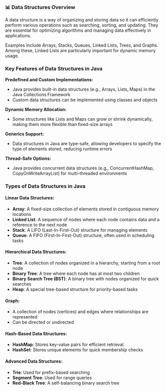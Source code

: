 ### 📊 Data Structures Overview

A data structure is a way of organizing and storing data so it can efficiently perform various operations such as searching, sorting, and updating. They are essential for optimizing algorithms and managing data effectively in applications.

Examples include Arrays, Stacks, Queues, Linked Lists, Trees, and Graphs. Among these, Linked Lists are particularly important for dynamic memory usage.

### Key Features of Data Structures in Java

**Predefined and Custom Implementations:**
- Java provides built-in data structures (e.g., Arrays, Lists, Maps) in the Java Collections Framework
- Custom data structures can be implemented using classes and objects

**Dynamic Memory Allocation:**
- Some structures like Lists and Maps can grow or shrink dynamically, making them more flexible than fixed-size arrays

**Generics Support:**
- Data structures in Java are type-safe, allowing developers to specify the type of elements stored, reducing runtime errors

**Thread-Safe Options:**
- Java provides concurrent data structures (e.g., ConcurrentHashMap, CopyOnWriteArrayList) for multi-threaded environments

### Types of Data Structures in Java

#### Linear Data Structures:
- **Array**: A fixed-size collection of elements stored in contiguous memory locations
- **Linked List**: A sequence of nodes where each node contains data and a reference to the next node
- **Stack**: A LIFO (Last-In-First-Out) structure for managing elements
- **Queue**: A FIFO (First-In-First-Out) structure, often used in scheduling tasks

#### Hierarchical Data Structures:
- **Tree**: A collection of nodes organized in a hierarchy, starting from a root node
- **Binary Tree**: A tree where each node has at most two children
- **Binary Search Tree (BST)**: A binary tree with nodes organized for quick searches
- **Heap**: A special tree-based structure for priority-based tasks

#### Graph:
- A collection of nodes (vertices) and edges where relationships are represented
- Can be directed or undirected

#### Hash-Based Data Structures:
- **HashMap**: Stores key-value pairs for efficient retrieval
- **HashSet**: Stores unique elements for quick membership checks

#### Advanced Data Structures:
- **Trie**: Used for prefix-based searching
- **Segment Tree**: Used for range queries
- **Red-Black Tree**: A self-balancing binary search tree
